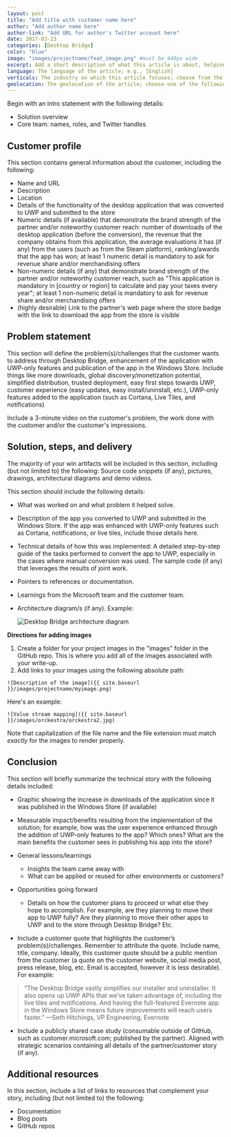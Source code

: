 ```yaml
---
layout: post
title: "Add title with customer name here"
author: "Add author name here"
author-link: "Add URL for author's Twitter account here"
date: 2017-03-23
categories: [Desktop Bridge]
color: "blue"
image: "images/projectname/feat_image.png" #must be 440px wide
excerpt: Add a short description of what this article is about, helping fellow developers understand why they would want to read it. What value will they get out of reading it? Focus on the problem or technologies and let that be the guiding light.
language: The language of the article; e.g., [English]
verticals: The industry on which this article focuses; choose from the following: ["Agriculture, Forestry & Fishing"], [Banking & Capital Markets], [Discrete Manufacturing], [Education], [Entertainment], [Facility Management], [Government], [Health], [Hospitality & Travel], [Insurance], [Logistics], [Media & Cable], [Nonprofit], [Power & Utilities], [Process Mfg & Resources], [Professional Services], [Public Safety], [Retail & Consumer Goods], [Security], [Telecommunications]
geolocation: The geolocation of the article; choose one of the following: [Africa], [Asia], [Central America and the Caribbean], [Europe], [Middle East], [North America], [Oceania], [South America]
---
```


Begin with an intro statement with the following details:

- Solution overview
- Core team: names, roles, and Twitter handles 
 
## Customer profile ##

This section contains general information about the customer, including the following:

- Name and URL
- Description
- Location
- Details of the functionality of the desktop application that was converted to UWP and submitted to the store
- Numeric details (if available) that demonstrate the brand strength of the partner and/or noteworthy customer reach: number of downloads of the desktop application (before the conversion), the revenue that the company obtains from this application, the average evaluations it has (if any) from the users (such as from the Steam platform), ranking/awards that the app has won; at least 1 numeric detail is mandatory to ask for revenue share and/or merchandising offers
- Non-numeric details (if any) that demonstrate brand strength of the partner and/or noteworthy customer reach, such as "This application is mandatory in [country or region] to calculate and pay your taxes every year"; at least 1 non-numeric detail is mandatory to ask for revenue share and/or merchandising offers
- (highly desirable) Link to the partner's web page where the store badge with the link to download the app from the store is visible

## Problem statement ##

This section will define the problem(s)/challenges that the customer wants to address through Desktop Bridge, enhancement of the application with UWP-only features and publication of the app in the Windows Store. Include things like more downloads, global discovery/monetization potential, simplified distribution, trusted deployment, easy first steps towards UWP, customer experience (easy updates, easy install/uninstall, etc.), UWP-only features added to the application (such as Cortana, Live Tiles, and notifications)

Include a 3-minute video on the customer's problem, the work done with the customer and/or the customer's impressions.

## Solution, steps, and delivery ##

The majority of your win artifacts will be included in this section, including (but not limited to) the following: Source code snippets (if any), pictures, drawings, architectural diagrams and demo videos.

This section should include the following details:

- What was worked on and what problem it helped solve. 
- Description of the app you converted to UWP and submitted in the Windows Store. If the app was enhanced with UWP-only features such as Cortana, notifications, or live tiles, include those details here.
- Technical details of how this was implemented: A detailed step-by-step guide of the tasks performed to convert the app to UWP, especially in the cases where manual conversion was used. The sample code (if any) that leverages the results of joint work.
- Pointers to references or documentation.
- Learnings from the Microsoft team and the customer team.
- Architecture diagram/s (if any). Example:

  ![Desktop Bridge architecture diagram](/images/templates/desktopbridgearchitecture.png)

**Directions for adding images**

1. Create a folder for your project images in the "images" folder in the GitHub repo. This is where you add all of the images associated with your write-up.
2. Add links to your images using the following absolute path:

  `![Description of the image]({{ site.baseurl }}/images/projectname/myimage.png)`

  Here's an example: 

  `![Value stream mapping]({{ site.baseurl }}/images/orckestra/orckestra2.jpg)`

Note that capitalization of the file name and the file extension must match *exactly* for the images to render properly.
 
## Conclusion ##

This section will briefly summarize the technical story with the following details included:

- Graphic showing the increase in downloads of the application since it was published in the Windows Store (if available)
- Measurable impact/benefits resulting from the implementation of the solution; for example, how was the user experience enhanced through the addition of UWP-only features to the app? Which ones? What are the main benefits the customer sees in publishing his app into the store?
- General lessons/learnings
  - Insights the team came away with
  - What can be applied or reused for other environments or customers?
- Opportunities going forward
  - Details on how the customer plans to proceed or what else they hope to accomplish. For example, are they planning to move their app to UWP fully? Are they planning to move their other apps to UWP and to the store through Desktop Bridge? Etc.

- Include a customer quote that highlights the customer’s problem(s)/challenges. Remember to attribute the quote. Include name, title, company. Ideally, this customer quote should be a public mention from the customer (a quote on the customer website, social media post, press release, blog, etc. Email is accepted, however it is less desirable). For example:

>“The Desktop Bridge vastly simplifies our installer and uninstaller. It also opens up UWP APIs that we’ve taken advantage of, including the live tiles and notifications. And having the full-featured Evernote app in the Windows Store means future improvements will reach users faster.” —Seth Hitchings, VP Engineering, Evernote

- Include a publicly shared case study (consumable outside of GitHub, such as customer.microsoft.com; published by the partner). Aligned with strategic scenarios containing all details of the partner/customer story (if any).

## Additional resources ##

In this section, include a list of links to resources that complement your story, including (but not limited to) the following:

- Documentation
- Blog posts
- GitHub repos
